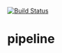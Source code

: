 [![Build Status](https://travis-ci.org/smartystreets/pipeline.svg?branch=master)](https://travis-ci.org/smartystreets/pipeline)

# pipeline
